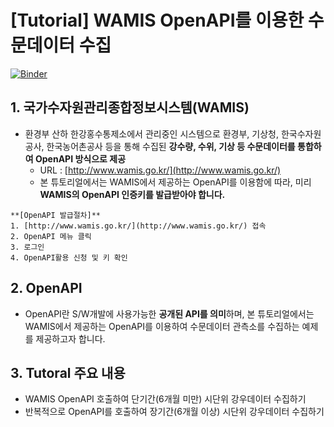 # [Tutorial] WAMIS OpenAPI를 이용한 수문데이터 수집 
[![Binder](https://mybinder.org/badge_logo.svg)](https://mybinder.org/v2/gh/hyunholee26/Tutorial-Hydrology-data-collection-using-WAMIS-OpenAPI/HEAD)


## 1. 국가수자원관리종합정보시스템(WAMIS)
 - 환경부 산하 한강홍수통제소에서 관리중인 시스템으로 환경부, 기상청, 한국수자원공사, 한국농어촌공사 등을 통해 수집된 **강수량, 수위, 기상 등 수문데이터를 통합하여 OpenAPI 방식으로 제공**
   - URL : [http://www.wamis.go.kr/](http://www.wamis.go.kr/)
   - 본 튜토리얼에서는 WAMIS에서 제공하는 OpenAPI를 이용함에 따라, 미리 **WAMIS의 OpenAPI 인증키를 발급받아야 합니다.**
```
**[OpenAPI 발급절차]**
1. [http://www.wamis.go.kr/](http://www.wamis.go.kr/) 접속
2. OpenAPI 메뉴 클릭
3. 로그인
4. OpenAPI활용 신청 및 키 확인
```

## 2. OpenAPI
  - OpenAPI란 S/W개발에 사용가능한 **공개된 API를 의미**하며, 본 튜토리얼에서는 WAMIS에서 제공하는 OpenAPI를 이용하여 수문데이터 관측소를 수집하는 예제를 제공하고자 합니다.

## 3. Tutoral 주요 내용
  - WAMIS OpenAPI 호출하여 단기간(6개월 미만) 시단위 강우데이터 수집하기
  - 반복적으로 OpenAPI를 호출하여 장기간(6개월 이상) 시단위 강우데이터 수집하기
